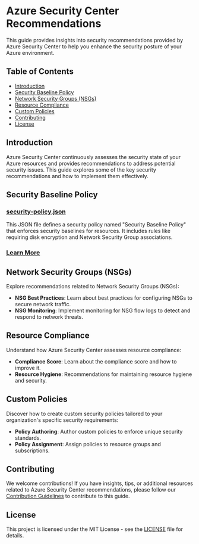 # Azure Security Center Recommendations

This guide provides insights into security recommendations provided by Azure Security Center to help you enhance the security posture of your Azure environment.

## Table of Contents

- [Introduction](#introduction)
- [Security Baseline Policy](#security-baseline-policy)
- [Network Security Groups (NSGs)](#network-security-groups-nsgs)
- [Resource Compliance](#resource-compliance)
- [Custom Policies](#custom-policies)
- [Contributing](#contributing)
- [License](#license)

## Introduction

Azure Security Center continuously assesses the security state of your Azure resources and provides recommendations to address potential security issues. This guide explores some of the key security recommendations and how to implement them effectively.

## Security Baseline Policy

### [security-policy.json](./security-policy.json)

This JSON file defines a security policy named "Security Baseline Policy" that enforces security baselines for resources. It includes rules like requiring disk encryption and Network Security Group associations.

### [Learn More](./security-policy.json)

## Network Security Groups (NSGs)

Explore recommendations related to Network Security Groups (NSGs):

- **NSG Best Practices**: Learn about best practices for configuring NSGs to secure network traffic.
- **NSG Monitoring**: Implement monitoring for NSG flow logs to detect and respond to network threats.

## Resource Compliance

Understand how Azure Security Center assesses resource compliance:

- **Compliance Score**: Learn about the compliance score and how to improve it.
- **Resource Hygiene**: Recommendations for maintaining resource hygiene and security.

## Custom Policies

Discover how to create custom security policies tailored to your organization's specific security requirements:

- **Policy Authoring**: Author custom policies to enforce unique security standards.
- **Policy Assignment**: Assign policies to resource groups and subscriptions.

## Contributing

We welcome contributions! If you have insights, tips, or additional resources related to Azure Security Center recommendations, please follow our [Contribution Guidelines](../CONTRIBUTING.md) to contribute to this guide.

## License

This project is licensed under the MIT License - see the [LICENSE](../LICENSE) file for details.
